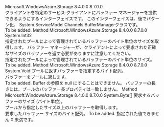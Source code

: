 <Type Name="IBufferManager" FullName="Microsoft.WindowsAzure.Storage.IBufferManager">
  <TypeSignature Language="C#" Value="public interface IBufferManager" />
  <TypeSignature Language="ILAsm" Value=".class public interface auto ansi abstract IBufferManager" />
  <TypeSignature Language="DocId" Value="T:Microsoft.WindowsAzure.Storage.IBufferManager" />
  <TypeSignature Language="VB.NET" Value="Public Interface IBufferManager" />
  <TypeSignature Language="F#" Value="type IBufferManager = interface" />
  <AssemblyInfo>
    <AssemblyName>Microsoft.WindowsAzure.Storage</AssemblyName>
    <AssemblyVersion>8.4.0.0</AssemblyVersion>
    <AssemblyVersion>8.7.0.0</AssemblyVersion>
  </AssemblyInfo>
  <Interfaces />
  <Docs>
    <summary>
            クライアントを特定のサービス クライアントにバッファー マネージャーを提供できるようにするインターフェイスです。 このインターフェイスは、後でパターン化、 <see href="http://msdn.microsoft.com/en-us/library/system.servicemodel.channels.buffermanager.aspx">System.ServiceModel.Channels.BufferManager</see>クラスです。
            </summary>
    <remarks>To be added.</remarks>
  </Docs>
  <Members>
    <Member MemberName="GetDefaultBufferSize">
      <MemberSignature Language="C#" Value="public int GetDefaultBufferSize ();" />
      <MemberSignature Language="ILAsm" Value=".method public hidebysig newslot virtual instance int32 GetDefaultBufferSize() cil managed" />
      <MemberSignature Language="DocId" Value="M:Microsoft.WindowsAzure.Storage.IBufferManager.GetDefaultBufferSize" />
      <MemberSignature Language="VB.NET" Value="Public Function GetDefaultBufferSize () As Integer" />
      <MemberSignature Language="F#" Value="abstract member GetDefaultBufferSize : unit -&gt; int" Usage="iBufferManager.GetDefaultBufferSize " />
      <MemberType>Method</MemberType>
      <AssemblyInfo>
        <AssemblyName>Microsoft.WindowsAzure.Storage</AssemblyName>
        <AssemblyVersion>8.4.0.0</AssemblyVersion>
        <AssemblyVersion>8.7.0.0</AssemblyVersion>
      </AssemblyInfo>
      <ReturnValue>
        <ReturnType>System.Int32</ReturnType>
      </ReturnValue>
      <Parameters />
      <Docs>
        <summary>
            指定されたプールによって管理されているバッファーのバイト単位のサイズを取得します。 バッファー マネージャーが、クライアントによって要求された正確なサイズのバッファーを返す必要がありますに注意してください。
            </summary>
        <returns>指定されたプールによって管理されているバッファーのバイト単位のサイズ。</returns>
        <remarks>To be added.</remarks>
      </Docs>
    </Member>
    <Member MemberName="ReturnBuffer">
      <MemberSignature Language="C#" Value="public void ReturnBuffer (byte[] buffer);" />
      <MemberSignature Language="ILAsm" Value=".method public hidebysig newslot virtual instance void ReturnBuffer(unsigned int8[] buffer) cil managed" />
      <MemberSignature Language="DocId" Value="M:Microsoft.WindowsAzure.Storage.IBufferManager.ReturnBuffer(System.Byte[])" />
      <MemberSignature Language="VB.NET" Value="Public Sub ReturnBuffer (buffer As Byte())" />
      <MemberSignature Language="F#" Value="abstract member ReturnBuffer : byte[] -&gt; unit" Usage="iBufferManager.ReturnBuffer buffer" />
      <MemberType>Method</MemberType>
      <AssemblyInfo>
        <AssemblyName>Microsoft.WindowsAzure.Storage</AssemblyName>
        <AssemblyVersion>8.4.0.0</AssemblyVersion>
        <AssemblyVersion>8.7.0.0</AssemblyVersion>
      </AssemblyInfo>
      <ReturnValue>
        <ReturnType>System.Void</ReturnType>
      </ReturnValue>
      <Parameters>
        <Parameter Name="buffer" Type="System.Byte[]" />
      </Parameters>
      <Docs>
        <param name="buffer">プールに返すバッファーを指定するバイト配列。</param>
        <summary>
            バッファーをプールに返します。
            </summary>
        <remarks>To be added.</remarks>
        <exception cref="T:System.ArgumentNullException">Buffer の参照を null にすることはできません。</exception>
        <exception cref="T:System.ArgumentException">バッファーの長さには、プールのバッファー長プロパティは一致しません。</exception>
      </Docs>
    </Member>
    <Member MemberName="TakeBuffer">
      <MemberSignature Language="C#" Value="public byte[] TakeBuffer (int bufferSize);" />
      <MemberSignature Language="ILAsm" Value=".method public hidebysig newslot virtual instance unsigned int8[] TakeBuffer(int32 bufferSize) cil managed" />
      <MemberSignature Language="DocId" Value="M:Microsoft.WindowsAzure.Storage.IBufferManager.TakeBuffer(System.Int32)" />
      <MemberSignature Language="VB.NET" Value="Public Function TakeBuffer (bufferSize As Integer) As Byte()" />
      <MemberSignature Language="F#" Value="abstract member TakeBuffer : int -&gt; byte[]" Usage="iBufferManager.TakeBuffer bufferSize" />
      <MemberType>Method</MemberType>
      <AssemblyInfo>
        <AssemblyName>Microsoft.WindowsAzure.Storage</AssemblyName>
        <AssemblyVersion>8.4.0.0</AssemblyVersion>
        <AssemblyVersion>8.7.0.0</AssemblyVersion>
      </AssemblyInfo>
      <ReturnValue>
        <ReturnType>System.Byte[]</ReturnType>
      </ReturnValue>
      <Parameters>
        <Parameter Name="bufferSize" Type="System.Int32" />
      </Parameters>
      <Docs>
        <param name="bufferSize">要求するバッファーのサイズ (バイト単位)。</param>
        <summary>
            プールから指定したサイズ以上のバッファーを取得します。
            </summary>
        <returns>要求したバッファー サイズのバイト配列。</returns>
        <remarks>To be added.</remarks>
        <exception cref="T:System.ArgumentOutOfRangeException">指定された値<paramref name="bufferSize" />できません 0 未満です。</exception>
      </Docs>
    </Member>
  </Members>
</Type>